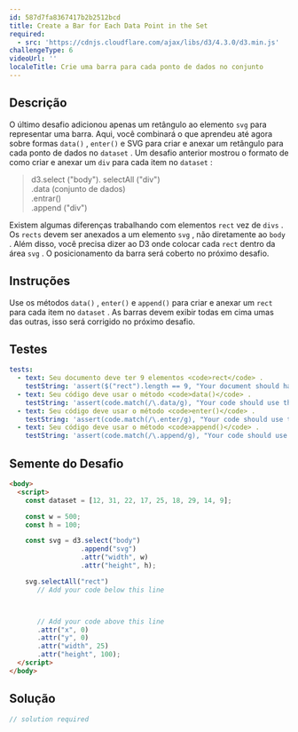 ```yaml
---
id: 587d7fa8367417b2b2512bcd
title: Create a Bar for Each Data Point in the Set
required:
  - src: 'https://cdnjs.cloudflare.com/ajax/libs/d3/4.3.0/d3.min.js'
challengeType: 6
videoUrl: ''
localeTitle: Crie uma barra para cada ponto de dados no conjunto
---
```


## Descrição
<section id="description"> O último desafio adicionou apenas um retângulo ao elemento <code>svg</code> para representar uma barra. Aqui, você combinará o que aprendeu até agora sobre formas <code>data()</code> , <code>enter()</code> e SVG para criar e anexar um retângulo para cada ponto de dados no <code>dataset</code> . Um desafio anterior mostrou o formato de como criar e anexar um <code>div</code> para cada item no <code>dataset</code> : <blockquote> d3.select (&quot;body&quot;). selectAll (&quot;div&quot;) <br> .data (conjunto de dados) <br> .entrar() <br> .append (&quot;div&quot;) </blockquote> Existem algumas diferenças trabalhando com elementos <code>rect</code> vez de <code>divs</code> . Os <code>rects</code> devem ser anexados a um elemento <code>svg</code> , não diretamente ao <code>body</code> . Além disso, você precisa dizer ao D3 onde colocar cada <code>rect</code> dentro da área <code>svg</code> . O posicionamento da barra será coberto no próximo desafio. </section>

## Instruções
<section id="instructions"> Use os métodos <code>data()</code> , <code>enter()</code> e <code>append()</code> para criar e anexar um <code>rect</code> para cada item no <code>dataset</code> . As barras devem exibir todas em cima umas das outras, isso será corrigido no próximo desafio. </section>

## Testes
<section id='tests'>

```yml
tests:
  - text: Seu documento deve ter 9 elementos <code>rect</code> .
    testString: 'assert($("rect").length == 9, "Your document should have 9 <code>rect</code> elements.");'
  - text: Seu código deve usar o método <code>data()</code> .
    testString: 'assert(code.match(/\.data/g), "Your code should use the <code>data()</code> method.");'
  - text: Seu código deve usar o método <code>enter()</code> .
    testString: 'assert(code.match(/\.enter/g), "Your code should use the <code>enter()</code> method.");'
  - text: Seu código deve usar o método <code>append()</code> .
    testString: 'assert(code.match(/\.append/g), "Your code should use the <code>append()</code> method.");'

```

</section>

## Semente do Desafio
<section id='challengeSeed'>

<div id='html-seed'>

```html
<body>
  <script>
    const dataset = [12, 31, 22, 17, 25, 18, 29, 14, 9];

    const w = 500;
    const h = 100;

    const svg = d3.select("body")
                  .append("svg")
                  .attr("width", w)
                  .attr("height", h);

    svg.selectAll("rect")
       // Add your code below this line



       // Add your code above this line
       .attr("x", 0)
       .attr("y", 0)
       .attr("width", 25)
       .attr("height", 100);
  </script>
</body>

```

</div>



</section>

## Solução
<section id='solution'>

```js
// solution required
```
</section>
